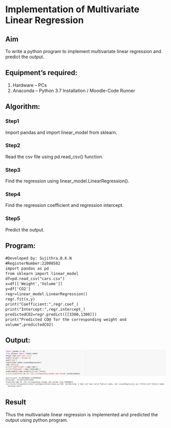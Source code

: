 # Implementation of Multivariate Linear Regression
## Aim
To write a python program to implement multivariate linear regression and predict the output.
## Equipment’s required:
1.	Hardware – PCs
2.	Anaconda – Python 3.7 Installation / Moodle-Code Runner
## Algorithm:
### Step1
Import pandas and import linear_model from sklearn.

### Step2
Read the csv file using pd.read_csv() function.

### Step3
Find the regression using linear_model.LinearRegression().

### Step4
Find the regression coefficient and regression intercept.

### Step5
Predict the output.

## Program:
```
#Developed by: Sujithra.B.K.N
#RegisterNumber:22008582
import pandas as pd
from sklearn import linear_model
df=pd.read_csv("cars.csv")
x=df[['Weight','Volume']]
y=df['CO2']
regr=linear_model.LinearRegression()
regr.fit(x,y)
print("Coefficient:",regr.coef_)
print("Intercept:",regr.intercept_)
predictedCO2=regr.predict([[3300,1300]])
print("Predicted CO@ for the corresponding weight and volume",predictedCO2)
```
## Output:
![output](./images/multiveriate.png)

## Result
Thus the multivariate linear regression is implemented and predicted the output using python program.